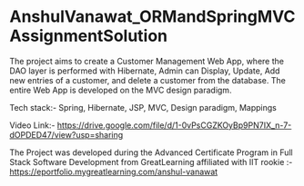 # AnshulVanawat_ORMandSpringMVCAssignmentSolution

The project aims to create a Customer Management Web App, where the DAO layer is performed with Hibernate, Admin can Display, Update, Add new entries of a customer, and delete a customer from the database. The entire Web App is developed on the MVC design paradigm.

Tech stack:- Spring, Hibernate, JSP, MVC, Design paradigm, Mappings

Video Link:- https://drive.google.com/file/d/1-0vPsCGZKOyBp9PN7IX_n-7-dOPDED47/view?usp=sharing

The Project was developed during the Advanced Certificate Program in Full Stack Software Development 
from GreatLearning affiliated with IIT rookie 
:- https://eportfolio.mygreatlearning.com/anshul-vanawat
